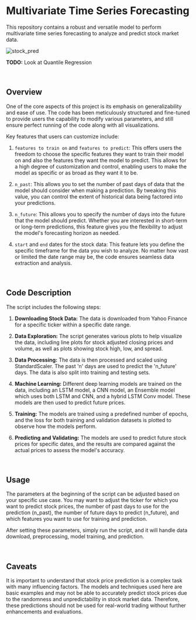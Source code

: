 # Multivariate Time Series Forecasting

This repository contains a robust and versatile model to perform multivariate time series forecasting to analyze and predict stock market data. 

![stock_pred](https://github.com/jmayank23/MultivariateTimeSeriesForecasting/assets/27727185/4dd8b83c-2d7d-472b-8be6-be3f43bbb7c0)

**TODO:** Look at Quantile Regression

<br/>

## Overview

One of the core aspects of this project is its emphasis on generalizability and ease of use. The code has been meticulously structured and fine-tuned to provide users the capability to modify various parameters, and still ensure perfect running of the code along with all visualizations. 

Key features that users can customize include:

1. `features to train on` and `features to predict`: This offers users the freedom to choose the specific features they want to train their model on and also the features they want the model to predict. This allows for a high degree of customization and control, enabling users to make the model as specific or as broad as they want it to be.

2. `n_past`: This allows you to set the number of past days of data that the model should consider when making a prediction. By tweaking this value, you can control the extent of historical data being factored into your predictions.

3. `n_future`: This allows you to specify the number of days into the future that the model should predict. Whether you are interested in short-term or long-term predictions, this feature gives you the flexibility to adjust the model's forecasting horizon as needed.

4. `start` and `end` dates for the stock data: This feature lets you define the specific timeframe for the data you wish to analyze. No matter how vast or limited the date range may be, the code ensures seamless data extraction and analysis.

<br/>

## Code Description

The script includes the following steps:

1. **Downloading Stock Data:** The data is downloaded from Yahoo Finance for a specific ticker within a specific date range. 

2. **Data Exploration:** The script generates various plots to help visualize the data, including line plots for stock adjusted closing prices and volume, as well as plots showing stock high, low, and spread.

3. **Data Processing:** The data is then processed and scaled using StandardScaler. The past 'n' days are used to predict the 'n_future' days. The data is also split into training and testing sets.

4. **Machine Learning:** Different deep learning models are trained on the data, including an LSTM model, a CNN model, an Ensemble model which uses both LSTM and CNN, and a hybrid LSTM Conv model. These models are then used to predict future prices.

5. **Training:** The models are trained using a predefined number of epochs, and the loss for both training and validation datasets is plotted to observe how the models perform.

6. **Predicting and Validating:** The models are used to predict future stock prices for specific dates, and the results are compared against the actual prices to assess the model's accuracy.

<br/>

## Usage

The parameters at the beginning of the script can be adjusted based on your specific use case. You may want to adjust the ticker for which you want to predict stock prices, the number of past days to use for the prediction (n_past), the number of future days to predict (n_future), and which features you want to use for training and prediction.

After setting these parameters, simply run the script, and it will handle data download, preprocessing, model training, and prediction. 

<br/>

## Caveats

It is important to understand that stock price prediction is a complex task with many influencing factors. The models and techniques used here are basic examples and may not be able to accurately predict stock prices due to the randomness and unpredictability in stock market data. Therefore, these predictions should not be used for real-world trading without further enhancements and evaluations.
